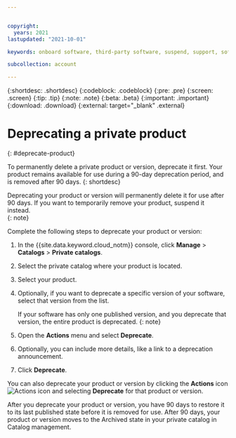 ```yaml
---


copyright:
  years: 2021
lastupdated: "2021-10-01"

keywords: onboard software, third-party software, suspend, support, software, sellers, catalog, product lifecycle, remove, delete, deprecate, catalogs, private catalogs

subcollection: account

---
```


{:shortdesc: .shortdesc}
{:codeblock: .codeblock}
{:pre: .pre}
{:screen: .screen}
{:tip: .tip}
{:note: .note}
{:beta: .beta}
{:important: .important}
{:download: .download}
{:external: target="_blank" .external}

# Deprecating a private product
{: #deprecate-product}

To permanently delete a private product or version, deprecate it first. Your product remains available for use during a 90-day deprecation period, and is removed after 90 days.
{: shortdesc}

Deprecating your product or version will permanently delete it for use after 90 days. If you want to temporarily remove your product, suspend it instead.  
{: note}

Complete the following steps to deprecate your product or version: 

1. In the {{site.data.keyword.cloud_notm}} console, click **Manage** > **Catalogs** > **Private catalogs**.
1. Select the private catalog where your product is located.
1. Select your product. 
1. Optionally, if you want to deprecate a specific version of your software, select that version from the list.
   
   If your software has only one published version, and you deprecate that version, the entire product is deprecated. 
   {: note}

1. Open the **Actions** menu and select **Deprecate**. 
1. Optionally, you can include more details, like a link to a deprecation announcement.  
1. Click **Deprecate**.

You can also deprecate your product or version by clicking the **Actions** icon ![Actions icon](../icons/actions-icon-vertical.svg "Actions") and selecting **Deprecate** for that product or version. 

After you deprecate your product or version, you have 90 days to restore it to its last published state before it is removed for use. After 90 days, your product or version moves to the Archived state in your private catalog in Catalog management. 
